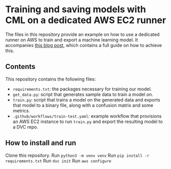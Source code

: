 # Training and saving models with CML on a dedicated AWS EC2 runner

The files in this repository provide an example on how to use a dedicated runner on AWS to train and export a machine learning model. It accompanies [this blog post](https://dvc.org/blog/CML-runners-saving-models-1), which contains a full guide on how to achieve this.

## Contents
This repository contains the following files:

- `requirements.txt`: the packages necessary for training our model.
- `get_data.py`: script that generates sample data to train a model on.
- `train.py`: script that trains a model on the generated data and exports that model to a binary file, along with a confusion matrix and some metrics.
- `.github/workflows/train-test.yaml`: example workflow that provisions an AWS EC2 instance to run `train.py` and export the resulting model to a DVC repo.

## How to install and run
Clone this repository.
Run `python3 -m venv venv`
Run `pip install -r requirements.txt`
Run `dvc init`
Run `aws configure`
